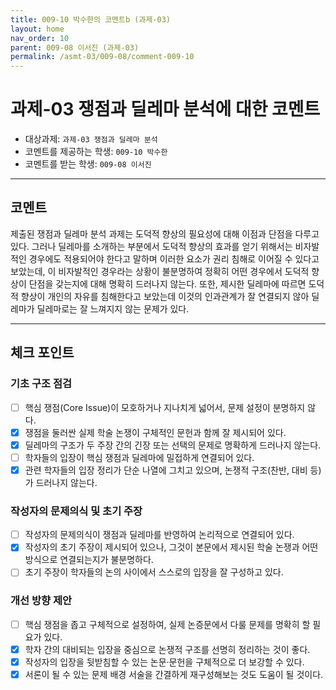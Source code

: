 ```yaml
---
title: 009-10 박수한의 코멘트b (과제-03) 
layout: home
nav_order: 10
parent: 009-08 이서진 (과제-03)
permalink: /asmt-03/009-08/comment-009-10
---
```


# 과제-03 쟁점과 딜레마 분석에 대한 코멘트

- 대상과제: `과제-03 쟁점과 딜레마 분석`
- 코멘트를 제공하는 학생: `009-10 박수한` 
- 코멘트를 받는 학생: `009-08 이서진` 

---

## 코멘트

제출된 쟁점과 딜레마 분석 과제는 도덕적 향상의 필요성에 대해 이점과 단점을 다루고 있다. 그러나 딜레마를 소개하는 부분에서 도덕적 향상의 효과를 얻기 위해서는 비자발적인 경우에도 적용되어야 한다고 말하며 이러한 요소가 권리 침해로 이어질 수 있다고 보았는데, 이 비자발적인 경우라는 상황이 불분명하여 정확히 어떤 경우에서 도덕적 향상이 단점을 갖는지에 대해 명확히 드러나지 않는다. 또한, 제시한 딜레마에 따르면 도덕적 향상이 개인의 자유를 침해한다고 보았는데 이것의 인과관계가 잘 연결되지 않아 딜레마가 딜레마로는 잘 느껴지지 않는 문제가 있다. 

---

## 체크 포인트

### **기초 구조 점검**
- [ ] 핵심 쟁점(Core Issue)이 모호하거나 지나치게 넓어서, 문제 설정이 분명하지 않다.
- [x] 쟁점을 둘러싼 실제 학술 논쟁이 구체적인 문헌과 함께 잘 제시되어 있다.
- [x] 딜레마의 구조가 두 주장 간의 긴장 또는 선택의 문제로 명확하게 드러나지 않는다.
- [ ] 학자들의 입장이 핵심 쟁점과 딜레마에 밀접하게 연결되어 있다.
- [x] 관련 학자들의 입장 정리가 단순 나열에 그치고 있으며, 논쟁적 구조(찬반, 대비 등)가 드러나지 않는다.

### **작성자의 문제의식 및 초기 주장**
- [ ] 작성자의 문제의식이 쟁점과 딜레마를 반영하여 논리적으로 연결되어 있다.
- [x] 작성자의 초기 주장이 제시되어 있으나, 그것이 본문에서 제시된 학술 논쟁과 어떤 방식으로 연결되는지가 불분명하다.
- [ ] 초기 주장이 학자들의 논의 사이에서 스스로의 입장을 잘 구성하고 있다.

### **개선 방향 제안**
- [ ] 핵심 쟁점을 좁고 구체적으로 설정하여, 실제 논증문에서 다룰 문제를 명확히 할 필요가 있다.
- [x] 학자 간의 대비되는 입장을 중심으로 논쟁적 구조를 선명히 정리하는 것이 좋다.
- [x] 작성자의 입장을 뒷받침할 수 있는 논문·문헌을 구체적으로 더 보강할 수 있다.
- [x] 서론이 될 수 있는 문제 배경 서술을 간결하게 재구성해보는 것도 도움이 될 것이다.
